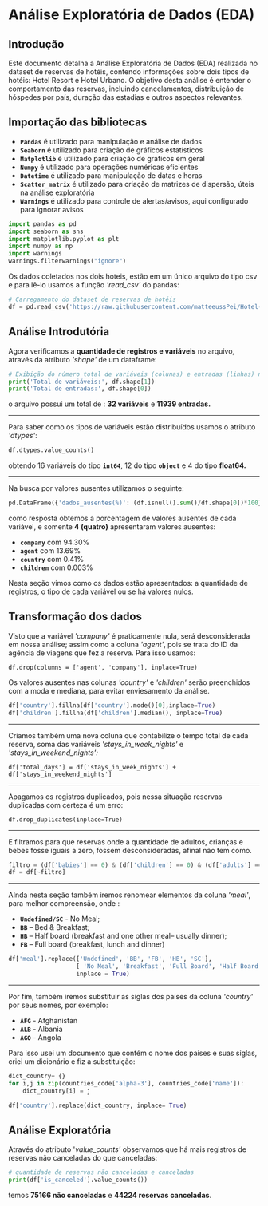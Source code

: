 # Análise Exploratória de Dados (EDA)

## Introdução

Este documento detalha a Análise Exploratória de Dados (EDA) realizada no dataset de reservas de hotéis, contendo informações sobre dois tipos de hotéis: Hotel Resort e Hotel Urbano. O objetivo desta análise é entender o comportamento das reservas, incluindo cancelamentos, distribuição de hóspedes por país, duração das estadias e outros aspectos relevantes.

## Importação das bibliotecas

* **`Pandas`** é utilizado para manipulação e análise de dados
* **`Seaborn`** é utilizado para criação de gráficos estatísticos
* **`Matplotlib`** é utilizado para criação de gráficos em geral
* **`Numpy`** é utilizado para operações numéricas eficientes
* **`Datetime`** é utilizado para manipulação de datas e horas
* **`Scatter_matrix`** é utilizado para criação de matrizes de dispersão, úteis na análise exploratória
* **`Warnings`** é utilizado para controle de alertas/avisos, aqui configurado para ignorar avisos

```python
import pandas as pd
import seaborn as sns
import matplotlib.pyplot as plt
import numpy as np
import warnings
warnings.filterwarnings("ignore")
```

Os dados coletados nos dois hoteis, estão em um único arquivo do tipo csv e para lê-lo usamos a função *'read_csv'* do pandas:

```python
# Carregamento do dataset de reservas de hotéis
df = pd.read_csv('https://raw.githubusercontent.com/matteeussPei/Hotel-Booking-Demand/main/hotel_bookings.csv')
```

## Análise Introdutória

Agora verificamos a **quantidade de registros e variáveis** no arquivo, através da atributo *'shape'* de um dataframe:

```python
# Exibição do número total de variáveis (colunas) e entradas (linhas) no dataset
print('Total de variáveis:', df.shape[1])
print('Total de entradas:', df.shape[0])
```

o arquivo possui um total de : **32 variáveis** e **11939 entradas.**

---

Para saber como os tipos de variáveis estão distribuídos usamos o atributo *'dtypes'*:

```python
df.dtypes.value_counts()
```

obtendo 16 variáveis do tipo **`int64`**, 12 do tipo **`object`** e 4 do tipo **float64.**

---

Na busca por valores ausentes utilizamos o seguinte:

```python
pd.DataFrame({'dados_ausentes(%)': (df.isnull().sum()/df.shape[0])*100}).sort_values('dados_ausentes(%)', ascending=False)
```

como resposta obtemos a porcentagem de valores ausentes de cada variável, e somente **4 (quatro)** apresentaram valores ausentes:

* **`company`** com 94.30%
* **`agent`** com 13.69%
* **`country`** com 0.41%
* **`children`** com 0.003%

Nesta seção vimos como os dados estão apresentados: a quantidade de registros, o tipo de cada variável ou se há valores nulos.

## Transformação dos dados

Visto que a variável *'company'* é praticamente nula, será desconsiderada em nossa análise; assim como a coluna *'agent'*, pois se trata do ID da agência de viagens que fez a reserva. Para isso usamos:

```pyhton
df.drop(columns = ['agent', 'company'], inplace=True)
```

Os valores ausentes nas colunas *'country'* e *'children'* serão preenchidos com a moda e mediana, para evitar enviesamento da análise.

```python
df['country'].fillna(df['country'].mode()[0],inplace=True)
df['children'].fillna(df['children'].median(), inplace=True) 
```

---

Criamos também uma nova coluna que contabilize o tempo total de cada reserva, soma das variáveis *'stays_in_week_nights'* e *'stays_in_weekend_nights':*

```pyhton
df['total_days'] = df['stays_in_week_nights'] + df['stays_in_weekend_nights']
```

---

Apagamos os registros duplicados, pois nessa situação reservas duplicadas com certeza é um erro:

```pyhton
df.drop_duplicates(inplace=True)
```

---

E filtramos para que reservas onde a quantidade de adultos, crianças e bebes fosse iguais a zero, fossem desconsideradas, afinal não tem como.

```python
filtro = (df['babies'] == 0) & (df['children'] == 0) & (df['adults'] == 0)
df = df[~filtro]
```

---

AInda nesta seção também iremos renomear elementos da coluna *'meal'*, para melhor compreensão, onde :

* **`Undefined/SC`** - No Meal;
* **`BB`** – Bed & Breakfast;
* **`HB`** – Half board (breakfast and one other meal– usually dinner);
* **`FB`** – Full board (breakfast, lunch and dinner)

```python
df['meal'].replace(['Undefined', 'BB', 'FB', 'HB', 'SC'], 
                   [ 'No Meal', 'Breakfast', 'Full Board', 'Half Board', 'No Meal'],
                   inplace = True)
```

---

Por fim, também iremos substituir as siglas dos países da coluna *'country'* por seus nomes, por exemplo:

* **`AFG`** - Afghanistan
* **`ALB`** - Albania
* **`AGO`** - Angola

Para isso usei um documento que contém o nome dos países e suas siglas, criei um dicionário e fiz a substituição:

```python
dict_country= {}
for i,j in zip(countries_code['alpha-3'], countries_code['name']):
    dict_country[i] = j
```

```python
df['country'].replace(dict_country, inplace= True)
```

## Análise Exploratória

Através do atributo '*value_counts'* observamos que há mais registros de reservas não canceladas do que canceladas:

```python
# quantidade de reservas não canceladas e canceladas
print(df['is_canceled'].value_counts())
```

temos **75166 não canceladas** e **44224 reservas canceladas**.
